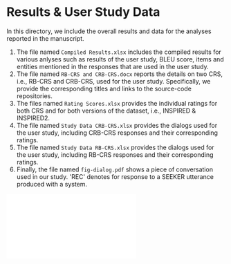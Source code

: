 # Results & User Study Data

In this directory, we include the overall results and data for the analyses reported in the manuscript. 

1. The file named `Compiled Results.xlsx` includes the compiled results for various anlyses such as results of the user study, BLEU score, items and entities mentioned in the responses that are used in the user study.
2. The file named `RB-CRS and CRB-CRS.docx` reports the details on two CRS, i.e., RB-CRS and CRB-CRS, used for the user study. Specifically, we provide the corresponding titles and links to the source-code repositories. 
3. The files named `Rating Scores.xlsx` provides the individual ratings for both CRS and for both versions of the dataset, i.e., INSPIRED & INSPIRED2.
4. The file named `Study Data CRB-CRS.xlsx` provides the dialogs used for the user study, including CRB-CRS responses and their corresponding ratings.
5. The file named `Study Data RB-CRS.xlsx` provides the dialogs used for the user study, including RB-CRS responses and their corresponding ratings.
6. Finally, the file named `fig-dialog.pdf` shows a piece of conversation used in our study. 'REC' denotes for response to a SEEKER utterance produced with a system.

![alt text](fig-dialog.pdf)
